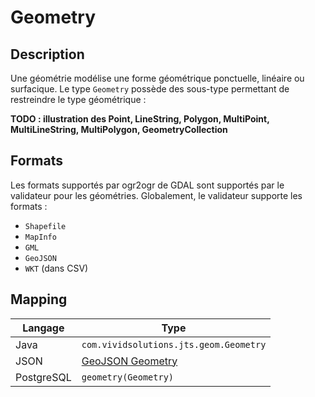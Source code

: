# Geometry

## Description

Une géométrie modélise une forme géométrique ponctuelle, linéaire ou surfacique. Le type `Geometry` possède des sous-type permettant de restreindre le type géométrique :

**TODO : illustration des Point, LineString, Polygon, MultiPoint, MultiLineString, MultiPolygon, GeometryCollection**

## Formats

Les formats supportés par ogr2ogr de GDAL sont supportés par le validateur pour les géométries. Globalement, le validateur supporte les formats :

* `Shapefile`
* `MapInfo`
* `GML`
* `GeoJSON`
* `WKT` (dans CSV)

## Mapping

| Langage    | Type                                                         |
| ---------- | ------------------------------------------------------------ |
| Java       | `com.vividsolutions.jts.geom.Geometry`                       |
| JSON       | [GeoJSON Geometry](https://geojson.org/schema/Geometry.json) |
| PostgreSQL | `geometry(Geometry)`                                         |
